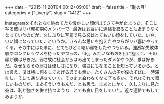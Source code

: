 +++
date = "2015-11-20T04:00:12+09:00"
draft = false
title = "恥の目"
categories = ["Liverty"]
slug = "4412"
+++

Instagramをそれとなく眺めてたら懐かしい顔が出てきて手が止まった。そこに写る彼はリバ邸初期のメンバーで、最近はお互いに連絡を取ることもあまりなくなっていたのだが、久しぶりに写真で見る彼はとてもいい顔をしていた。いや、いい顔になっていた、というか。いろんな思いを抱えたやつらがリバ邸にやってくる。その中にはたまに、とてもひどく暗い顔をしたやつもいる。強烈な失敗体験やコンプレックスを持ったやつらの、「恥」みたいなものを目に抱えた、その顔が僕は好きだ。弱さ故に社会からはみ出てしまったダメなやつが、僕は好きだ。なぜならその弱さは優しさになり、強さにもなることを知っているから。とは言え、僕は特に何をしてあげる訳でも無い。たくさんの子が僕のそばに一時滞在し、そして通り過ぎていく。そのまま会わなくなる子も多い。それはそれで寂しいものだが、まあそういうもんだ、とも思う。まあとにかく、久しぶりに見た彼は、恥と強さを併せ持つような、とても良い目をしていた。近々連絡でもしてみようか。
